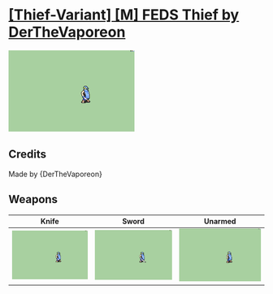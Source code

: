 # [\[Thief-Variant\] \[M\] FEDS Thief by DerTheVaporeon](./)
 

<img src="./1.%20Knife/Knife_000.png" alt="[Thief-Variant] [M] FEDS Thief by DerTheVaporeon standing" />

## Credits

Made by {DerTheVaporeon}

## Weapons
 

|Knife |Sword |Unarmed |
|  :---: | :---: | :---: |
| <img alt="Knife animation" src="./1.%20Knife/Knife.gif" /> | <img alt="Sword animation" src="./1.%20Sword/Sword.gif" /> | <img alt="Unarmed animation" src="./8.%20Unarmed/Unarmed.gif" /> |
